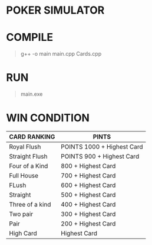 # POKER SIMULATOR

# COMPILE

> g++ -o main main.cpp Cards.cpp

# RUN

> main.exe

# WIN CONDITION

| CARD RANKING    | PINTS                      |
| --------------- | -------------------------- |
| Royal Flush     | POINTS 1000 + Highest Card |
| Straight Flush  | POINTS 900 + Highest Card  |
| Four of a Kind  | 800 + Highest Card         |
| Full House      | 700 + Highest Card         |
| FLush           | 600 + Highest Card         |
| Straight        | 500 + Highest Card         |
| Three of a kind | 400 + Highest Card         |
| Two pair        | 300 + Highest Card         |
| Pair            | 200 + Highest Card         |
| High Card       | Highest Card               |
